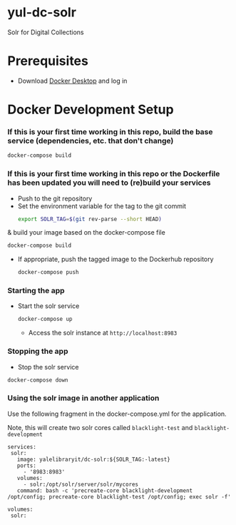 # yul-dc-solr
Solr for Digital Collections

# Prerequisites
- Download [Docker Desktop](https://www.docker.com/products/docker-desktop) and log in


# Docker Development Setup
### If this is your first time working in this repo, build the base service (dependencies, etc. that don't change)
  ``` bash
  docker-compose build
  ```

### If this is your first time working in this repo or the Dockerfile has been updated you will need to (re)build your services

- Push to the git repository
- Set the environment variable for the tag to the git commit
  ```bash
  export SOLR_TAG=$(git rev-parse --short HEAD)
  ```
& build your image based on the docker-compose file
  ``` bash
  docker-compose build
  ```
- If appropriate, push the tagged image to the Dockerhub repository
  ```bash
  docker-compose push
  ```

### Starting the app
- Start the solr service
  ``` bash
  docker-compose up
  ```

  - Access the solr instance at `http://localhost:8983`

### Stopping the app
 - Stop the solr service
 ```bash
 docker-compose down
 ```

 ### Using the solr image in another application

 Use the following fragment in the docker-compose.yml for the application.

 Note, this will create two solr cores called `blacklight-test` and `blacklight-development`

 ```
 services:
  solr:
    image: yalelibraryit/dc-solr:${SOLR_TAG:-latest}
    ports:
      - '8983:8983'
    volumes:
      - solr:/opt/solr/server/solr/mycores
    command: bash -c 'precreate-core blacklight-development /opt/config; precreate-core blacklight-test /opt/config; exec solr -f'

volumes:
  solr:
 ```
